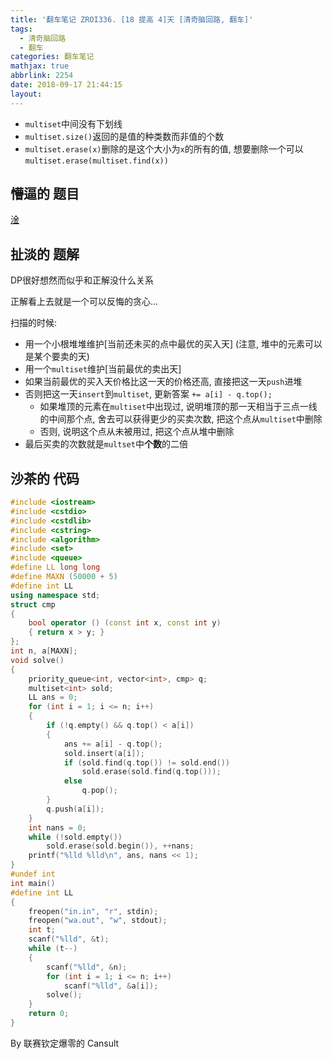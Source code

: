 ```yaml
---
title: '翻车笔记 ZROI336. [18 提高 4]天 [清奇脑回路, 翻车]'
tags:
  - 清奇脑回路
  - 翻车
categories: 翻车笔记
mathjax: true
abbrlink: 2254
date: 2018-09-17 21:44:15
layout:
---
```




- `multiset`中间没有下划线
- `multiset.size()`返回的是值的种类数而非值的个数
- `multiset.erase(x)`删除的是这个大小为`x`的所有的值, 想要删除一个可以`multiset.erase(multiset.find(x))`

<!--more-->

## 懵逼的 题目

[淦](http://www.zhengruioi.com/problem/336)

## 扯淡的 题解

DP很好想然而似乎和正解没什么关系

正解看上去就是一个可以反悔的贪心...

扫描的时候: 

- 用一个小根堆堆维护[当前还未买的点中最优的买入天] (注意, 堆中的元素可以是某个要卖的天)
- 用一个`multiset`维护[当前最优的卖出天]
- 如果当前最优的买入天价格比这一天的价格还高, 直接把这一天`push`进堆
- 否则把这一天`insert`到`multiset`, 更新答案 `+= a[i] - q.top();`
  -  如果堆顶的元素在`multiset`中出现过, 说明堆顶的那一天相当于三点一线的中间那个点, 舍去可以获得更少的买卖次数, 把这个点从`multiset`中删除
  -  否则, 说明这个点从未被用过, 把这个点从堆中删除
- 最后买卖的次数就是`multset`中**个数**的二倍

## 沙茶的 代码

```cpp
#include <iostream>
#include <cstdio>
#include <cstdlib>
#include <cstring>
#include <algorithm>
#include <set>
#include <queue>
#define LL long long
#define MAXN (50000 + 5)
#define int LL 
using namespace std;
struct cmp
{
	bool operator () (const int x, const int y)
	{ return x > y; }
};
int n, a[MAXN];
void solve()
{
	priority_queue<int, vector<int>, cmp> q;
	multiset<int> sold;
	LL ans = 0;
	for (int i = 1; i <= n; i++)
	{
		if (!q.empty() && q.top() < a[i])
		{
			ans += a[i] - q.top();
			sold.insert(a[i]);
			if (sold.find(q.top()) != sold.end())
				sold.erase(sold.find(q.top()));
			else
				q.pop();
		}
		q.push(a[i]);
	}
	int nans = 0;
	while (!sold.empty())
		sold.erase(sold.begin()), ++nans;
	printf("%lld %lld\n", ans, nans << 1);
}
#undef int
int main()
#define int LL
{
	freopen("in.in", "r", stdin);
	freopen("wa.out", "w", stdout);
	int t;
	scanf("%lld", &t);
	while (t--)
	{
		scanf("%lld", &n);
		for (int i = 1; i <= n; i++)
			scanf("%lld", &a[i]);
		solve();
	}
	return 0;
}

```

By 联赛钦定爆零的 Cansult